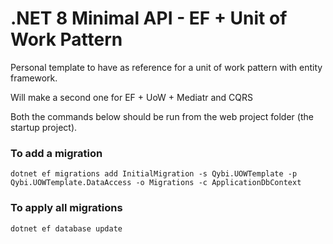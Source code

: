 # .NET 8 Minimal API - EF + Unit of Work Pattern
Personal template to have as reference for a unit of work pattern with entity framework.

Will make a second one for EF + UoW + Mediatr and CQRS

Both the commands below should be run from the web project folder (the startup project).
### To add a migration
```
dotnet ef migrations add InitialMigration -s Qybi.UOWTemplate -p Qybi.UOWTemplate.DataAccess -o Migrations -c ApplicationDbContext
```

### To apply all migrations
```
dotnet ef database update
```
